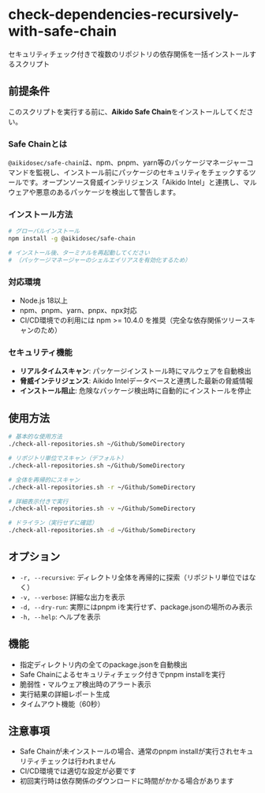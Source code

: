 # check-dependencies-recursively-with-safe-chain

セキュリティチェック付きで複数のリポジトリの依存関係を一括インストールするスクリプト

## 前提条件

このスクリプトを実行する前に、**Aikido Safe Chain**をインストールしてください。

### Safe Chainとは

`@aikidosec/safe-chain`は、npm、pnpm、yarn等のパッケージマネージャーコマンドを監視し、インストール前にパッケージのセキュリティをチェックするツールです。オープンソース脅威インテリジェンス「Aikido Intel」と連携し、マルウェアや悪意のあるパッケージを検出して警告します。

### インストール方法

```bash
# グローバルインストール
npm install -g @aikidosec/safe-chain

# インストール後、ターミナルを再起動してください
# （パッケージマネージャーのシェルエイリアスを有効化するため）
```

### 対応環境

- Node.js 18以上
- npm、pnpm、yarn、pnpx、npx対応
- CI/CD環境での利用には npm >= 10.4.0 を推奨（完全な依存関係ツリースキャンのため）

### セキュリティ機能

- **リアルタイムスキャン**: パッケージインストール時にマルウェアを自動検出
- **脅威インテリジェンス**: Aikido Intelデータベースと連携した最新の脅威情報
- **インストール阻止**: 危険なパッケージ検出時に自動的にインストールを停止

## 使用方法

```bash
# 基本的な使用方法
./check-all-repositories.sh ~/Github/SomeDirectory

# リポジトリ単位でスキャン（デフォルト）
./check-all-repositories.sh ~/Github/SomeDirectory

# 全体を再帰的にスキャン
./check-all-repositories.sh -r ~/Github/SomeDirectory

# 詳細表示付きで実行
./check-all-repositories.sh -v ~/Github/SomeDirectory

# ドライラン（実行せずに確認）
./check-all-repositories.sh -d ~/Github/SomeDirectory
```

## オプション

- `-r, --recursive`: ディレクトリ全体を再帰的に探索（リポジトリ単位ではなく）
- `-v, --verbose`: 詳細な出力を表示
- `-d, --dry-run`: 実際にはpnpm iを実行せず、package.jsonの場所のみ表示
- `-h, --help`: ヘルプを表示

## 機能

- 指定ディレクトリ内の全てのpackage.jsonを自動検出
- Safe Chainによるセキュリティチェック付きでpnpm installを実行
- 脆弱性・マルウェア検出時のアラート表示
- 実行結果の詳細レポート生成
- タイムアウト機能（60秒）

## 注意事項

- Safe Chainが未インストールの場合、通常のpnpm installが実行されセキュリティチェックは行われません
- CI/CD環境では適切な設定が必要です
- 初回実行時は依存関係のダウンロードに時間がかかる場合があります

